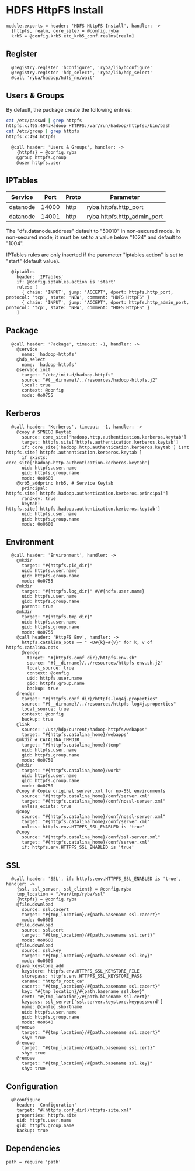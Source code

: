 
# HDFS HttpFS Install

    module.exports = header: 'HDFS HttpFS Install', handler: ->
      {httpfs, realm, core_site} = @config.ryba
      krb5 = @config.krb5.etc_krb5_conf.realms[realm]

## Register

      @registry.register 'hconfigure', 'ryba/lib/hconfigure'
      @registry.register 'hdp_select', 'ryba/lib/hdp_select'
      @call 'ryba/hadoop/hdfs_nn/wait'

## Users & Groups

By default, the package create the following entries:

```bash
cat /etc/passwd | grep httpfs
httpfs:x:495:494:Hadoop HTTPFS:/var/run/hadoop/httpfs:/bin/bash
cat /etc/group | grep httpfs
httpfs:x:494:httpfs
```

      @call header: 'Users & Groups', handler: ->
        {httpfs} = @config.ryba
        @group httpfs.group
        @user httpfs.user

## IPTables

| Service   | Port   | Proto  | Parameter                   |
|-----------|--------|--------|-----------------------------|
| datanode  | 14000  | http   | ryba.httpfs.http_port       |
| datanode  | 14001  | http   | ryba.httpfs.http_admin_port |

The "dfs.datanode.address" default to "50010" in non-secured mode. In non-secured
mode, it must be set to a value below "1024" and default to "1004".

IPTables rules are only inserted if the parameter "iptables.action" is set to
"start" (default value).

      @iptables
        header: 'IPTables'
        if: @config.iptables.action is 'start'
        rules: [
          { chain: 'INPUT', jump: 'ACCEPT', dport: httpfs.http_port, protocol: 'tcp', state: 'NEW', comment: "HDFS HttpFS" }
          { chain: 'INPUT', jump: 'ACCEPT', dport: httpfs.http_admin_port, protocol: 'tcp', state: 'NEW', comment: "HDFS HttpFS" }
        ]

## Package

      @call header: 'Package', timeout: -1, handler: ->
        @service
          name: 'hadoop-httpfs'
        @hdp_select
          name: 'hadoop-httpfs'
        @service.init
          target: "/etc/init.d/hadoop-httpfs"
          source: "#{__dirname}/../resources/hadoop-httpfs.j2"
          local: true
          context: @config
          mode: 0o0755

## Kerberos

      @call header: 'Kerberos', timeout: -1, handler: ->
        @copy # SPNEGO Keytab
          source: core_site['hadoop.http.authentication.kerberos.keytab']
          target: httpfs.site['httpfs.authentication.kerberos.keytab']
          if: core_site['hadoop.http.authentication.kerberos.keytab'] isnt httpfs.site['httpfs.authentication.kerberos.keytab']
          if_exists: core_site['hadoop.http.authentication.kerberos.keytab']
          uid: httpfs.user.name
          gid: httpfs.group.name
          mode: 0o0600
        @krb5_addprinc krb5, # Service Keytab
          principal: httpfs.site['httpfs.hadoop.authentication.kerberos.principal']
          randkey: true
          keytab: httpfs.site['httpfs.hadoop.authentication.kerberos.keytab']
          uid: httpfs.user.name
          gid: httpfs.group.name
          mode: 0o0600

## Environment

      @call header: 'Environment', handler: ->
        @mkdir
          target: "#{httpfs.pid_dir}"
          uid: httpfs.user.name
          gid: httpfs.group.name
          mode: 0o0755
        @mkdir
          target: "#{httpfs.log_dir}" #/#{hdfs.user.name}
          uid: httpfs.user.name
          gid: httpfs.group.name
          parent: true
        @mkdir
          target: "#{httpfs.tmp_dir}"
          uid: httpfs.user.name
          gid: httpfs.group.name
          mode: 0o0755
        @call header: 'HttpFS Env', handler: ->
          httpfs.catalina_opts += " -D#{k}=#{v}" for k, v of httpfs.catalina.opts
          @render
            target: "#{httpfs.conf_dir}/httpfs-env.sh"
            source: "#{__dirname}/../resources/httpfs-env.sh.j2"
            local_source: true
            context: @config
            uid: httpfs.user.name
            gid: httpfs.group.name
            backup: true
        @render
          target: "#{httpfs.conf_dir}/httpfs-log4j.properties"
          source: "#{__dirname}/../resources/httpfs-log4j.properties"
          local_source: true
          context: @config
          backup: true
        @link
          source: '/usr/hdp/current/hadoop-httpfs/webapps'
          target: "#{httpfs.catalina_home}/webapps"
        @mkdir # CATALINA_TMPDIR
          target: "#{httpfs.catalina_home}/temp"
          uid: httpfs.user.name
          gid: httpfs.group.name
          mode: 0o0750
        @mkdir
          target: "#{httpfs.catalina_home}/work"
          uid: httpfs.user.name
          gid: httpfs.group.name
          mode: 0o0750
        @copy # Copie original server.xml for no-SSL environments
          source: "#{httpfs.catalina_home}/conf/server.xml"
          target: "#{httpfs.catalina_home}/conf/nossl-server.xml"
          unless_exists: true
        @copy
          source: "#{httpfs.catalina_home}/conf/nossl-server.xml"
          target: "#{httpfs.catalina_home}/conf/server.xml"
          unless: httpfs.env.HTTPFS_SSL_ENABLED is 'true'
        @copy
          source: "#{httpfs.catalina_home}/conf/ssl-server.xml"
          target: "#{httpfs.catalina_home}/conf/server.xml"
          if: httpfs.env.HTTPFS_SSL_ENABLED is 'true'

## SSL

      @call header: 'SSL', if: httpfs.env.HTTPFS_SSL_ENABLED is 'true', handler: ->
        {ssl, ssl_server, ssl_client} = @config.ryba
        tmp_location = "/var/tmp/ryba/ssl"
        {httpfs} = @config.ryba
        @file.download
          source: ssl.cacert
          target: "#{tmp_location}/#{path.basename ssl.cacert}"
          mode: 0o0600
        @file.download
          source: ssl.cert
          target: "#{tmp_location}/#{path.basename ssl.cert}"
          mode: 0o0600
        @file.download
          source: ssl.key
          target: "#{tmp_location}/#{path.basename ssl.key}"
          mode: 0o0600
        @java_keystore_add
          keystore: httpfs.env.HTTPFS_SSL_KEYSTORE_FILE
          storepass: httpfs.env.HTTPFS_SSL_KEYSTORE_PASS
          caname: "httpfs_root_ca"
          cacert: "#{tmp_location}/#{path.basename ssl.cacert}"
          key: "#{tmp_location}/#{path.basename ssl.key}"
          cert: "#{tmp_location}/#{path.basename ssl.cert}"
          keypass: ssl_server['ssl.server.keystore.keypassword']
          name: @config.shortname
          uid: httpfs.user.name
          gid: httpfs.group.name
          mode: 0o0640
        @remove
          target: "#{tmp_location}/#{path.basename ssl.cacert}"
          shy: true
        @remove
          target: "#{tmp_location}/#{path.basename ssl.cert}"
          shy: true
        @remove
          target: "#{tmp_location}/#{path.basename ssl.key}"
          shy: true

## Configuration

      @hconfigure
        header: 'Configuration'
        target: "#{httpfs.conf_dir}/httpfs-site.xml"
        properties: httpfs.site
        uid: httpfs.user.name
        gid: httpfs.group.name
        backup: true

## Dependencies

    path = require 'path'
